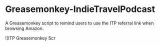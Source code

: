 Greasemonkey-IndieTravelPodcast
===============================

A Greasemonkey script to remind users to use the ITP referral link when browsing Amazon.

![ITP Greasemonkey Scr